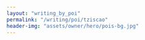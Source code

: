 ```yaml
---
layout: "writing_by_poi"
permalink: "/writing/poi/tziscao"
header-img: "assets/owner/hero/pois-bg.jpg"
---
```

